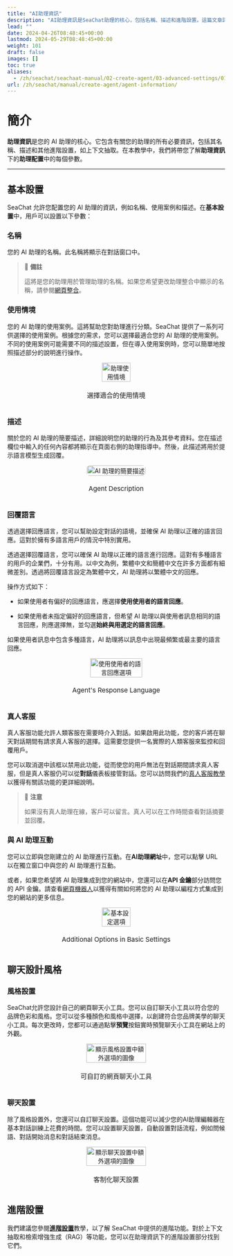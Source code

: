```yaml
---
title: "AI助理資訊"
description: "AI助理資訊是SeaChat助理的核心，包括名稱、描述和進階設置。這篇文章詳細介紹如何配置您的AI助理，以及如何使用進階功能如助上下文抽取和檢索增強生成(RAG)。"
lead: ""
date: 2024-04-26T08:48:45+00:00
lastmod: 2024-05-29T08:48:45+00:00
weight: 101
draft: false
images: []
toc: true
aliases:
  - /zh/seachat/seachaat-manual/02-create-agent/03-advanced-settings/01-agent-information/
url: /zh/seachat/manual/create-agent/agent-information/
---
```


# 簡介

**助理資訊**是您的 AI 助理的核心。它包含有關您的助理的所有必要資訊，包括其名稱、描述和其他進階設置，如上下文抽取。在本教學中，我們將帶您了解**助理資訊**下的**助理配置**中的每個參數。

---

## 基本設置

SeaChat 允許您配置您的 AI 助理的資訊，例如名稱、使用案例和描述。在**基本設置**中，用戶可以設置以下參數：

### 名稱
您的 AI 助理的名稱。此名稱將顯示在對話窗口中。

> :page_facing_up: **備註**
>
> 這將是您的助理用於管理助理的名稱。如果您希望更改助理整合中顯示的名稱，請參閱[網頁整合](/zh/seachat/seachat-manual/04-channels/08-install-to-webpage/)。

### 使用情境
您的 AI 助理的使用案例。這將幫助您對助理進行分類。SeaChat 提供了一系列可供選擇的使用案例。根據您的需求，您可以選擇最適合您的 AI 助理的使用案例。不同的使用案例可能需要不同的描述設置，但在導入使用案例時，您可以簡單地按照描述部分的說明進行操作。

<div style="display: flex; flex-direction: column; align-items: center;">
<div style="width: 100%; text-align: center; display: flex; flex-direction: column; align-items: center; justify-item: center">
    <a href="/images/seachat/zh/agent-information/use-case-examples.png" target="_blank">
    <img width="80%" style="border-radius: 0.4rem; cursor: zoom-in;" src="/images/seachat/zh/agent-information/use-case-examples.png" alt="助理使用情境">
    </a>
</div>
    <p style="margin-top: 20px; font-size: 15px">選擇適合的使用情境</p>
</div>

### 描述
關於您的 AI 助理的簡要描述，詳細說明您的助理的行為及其參考資料。您在描述欄位中輸入的任何內容都將顯示在頁面右側的助理指導中。然後，此描述將用於提示語言模型生成回覆。

<div style="display: flex; flex-direction: column; align-items: center;">
<div style="width: 100%; text-align: center; display: flex; flex-direction: column; align-items: center; justify-item: center">
    <a href="/images/seachat/zh/agent-information/description-preview.png" target="_blank">
    <img width="100%" style="border-radius: 0.4rem; cursor: zoom-in;" src="/images/seachat/zh/agent-information/description-preview.png" alt="AI 助理的簡要描述">
    </a>
</div>
    <p style="margin-top: 20px; font-size: 15px">Agent Description</p>
</div>

### 回覆語言

透過選擇回應語言，您可以幫助設定對話的語境，並確保 AI 助理以正確的語言回應。這對於擁有多語言用戶的情況中特別實用。

透過選擇回覆語言，您可以確保 AI 助理以正確的語言進行回應。這對有多種語言的用戶的企業們，十分有用。以中文為例，繁體中文和簡體中文在許多方面都有細微差別。透過將回覆語言設定為繁體中文，AI 助理將以繁體中文的回應。

操作方式如下：

- 如果使用者有偏好的回應語言，應選擇**使用使用者的語言回應**。

- 如果使用者未指定偏好的回應語言，但希望 AI 助理以與使用者訊息相同的語言回應，則應選擇無，並勾選**始終與用選定的語言回應**。

如果使用者訊息中包含多種語言，AI 助理將以訊息中出現最頻繁或最主要的語言回應。
 
<div style="display: flex; flex-direction: column; align-items: center;">
<div style="width: 100%; text-align: center; display: flex; flex-direction: column; align-items: center; justify-item: center">
    <a href="/images/seachat/zh/agent-information/response-language.png" target="_blank">
    <img width="80%" style="border-radius: 0.4rem; cursor: zoom-in;" src="/images/seachat/zh/agent-information/response-language.png" alt="使用使用者的語言回應選項">
    </a>
</div>
    <p style="margin-top: 20px; font-size: 15px">Agent's Response Language</p>
</div>

### 真人客服
真人客服功能允許人類客服在需要時介入對話。如果啟用此功能，您的客戶將在聊天對話期間有請求真人客服的選擇。這需要您提供一名實際的人類客服來監控和回覆用戶。

您可以取消選中該框以禁用此功能，從而使您的用戶無法在對話期間請求真人客服，但是真人客服仍可以從**對話**儀表板接管對話。您可以訪問我們的[真人客服教學](https://wiki.seasalt.ai/zh/seachat/manual/create-agent/agent-information/)以獲得有關該功能的更詳細說明。

> :page_facing_up: **注意**
>
> 如果沒有真人助理在線，客戶可以留言。真人可以在工作時間查看對話摘要並回覆。


### 與 AI 助理互動
您可以立即與您剛建立的 AI 助理進行互動。在**AI助理網址**中，您可以點擊 URL 以在獨立窗口中與您的 AI 助理進行互動。

或者，如果您希望將 AI 助理集成到您的網站中，您還可以在**API 金鑰**部分訪問您的 API 金鑰。請查看[網頁機器人](https://wiki.seasalt.ai/zh/seachat/manual/channels/webpage/)以獲得有關如何將您的 AI 助理以編程方式集成到您的網站的更多信息。

<div style="display: flex; flex-direction: column; align-items: center;">
<div style="width: 100%; text-align: center; display: flex; flex-direction: column; align-items: center; justify-item: center">
    <a href="/images/seachat/zh/agent-information/additional-options.png" target="_blank">
    <img width="80%" style="border-radius: 0.4rem; cursor: zoom-in;" src="/images/seachat/zh/agent-information/additional-options.png" alt="基本設定選項">
    </a>
</div>
    <p style="margin-top: 20px; font-size: 15px">Additional Options in Basic Settings</p>
</div>

## 聊天設計風格

### 風格設置

SeaChat允許您設計自己的網頁聊天小工具。您可以自訂聊天小工具以符合您的品牌色彩和風格。您可以從多種顏色和風格中選擇，以創建符合您品牌美學的聊天小工具。每次更改時，您都可以通過點擊**預覽**按鈕實時預覽聊天小工具在網站上的外觀。

<div style="display: flex; flex-direction: column; align-items: center;">
<div style="width: 100%; text-align: center; display: flex; flex-direction: column; align-items: center; justify-item: center">
    <a href="/images/seachat/zh/agent-information/style-setting.png" target="_blank">
    <img width="80%" style="border-radius: 0.4rem; cursor: zoom-in;" src="/images/seachat/zh/agent-information/style-setting.png" alt="顯示風格設置中額外選項的圖像">
    </a>
</div>
    <p style="margin-top: 20px; font-size: 15px">可自訂的網頁聊天小工具</p>
</div>

### 聊天設置

除了風格設置外，您還可以自訂聊天設置。這個功能可以減少您的AI助理編輯器在基本對話訓練上花費的時間。您可以設置聊天設置，自動設置對話流程，例如問候語、對話開始消息和對話結束消息。

<div style="display: flex; flex-direction: column; align-items: center;">
<div style="width: 100%; text-align: center; display: flex; flex-direction: column; align-items: center; justify-item: center">
    <a href="/images/seachat/zh/agent-information/chat-setting.png" target="_blank">
    <img width="80%" style="border-radius: 0.4rem; cursor: zoom-in;" src="/images/seachat/zh/agent-information/chat-setting.png" alt="顯示聊天設置中額外選項的圖像">
    </a>
</div>
    <p style="margin-top: 20px; font-size: 15px">客制化聊天設置</p>
</div>


## 進階設置

我們建議您參閱[**進階設置**](https://wiki.seasalt.ai/zh/seachat/manual/create-agent/advanced-settings/rag/)教學，以了解 SeaChat 中提供的進階功能。對於上下文抽取和檢索增強生成（RAG）等功能，您可以在助理資訊下的進階設置部分找到它們。